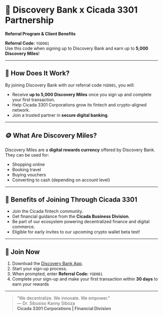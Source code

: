 # 🤝 Discovery Bank x Cicada 3301 Partnership  
**Referral Program & Client Benefits**  

**Referral Code:** `YGD081`  
Use this code when signing up to Discovery Bank and earn up to **5,000 Discovery Miles**!

---

## 🎁 How Does It Work?

By joining Discovery Bank with our referral code `YGD081`, you will:

- Receive **up to 5,000 Discovery Miles** once you sign up and complete your first transaction.
- Help Cicada 3301 Corporations grow its fintech and crypto-aligned network.
- Join a trusted partner in **secure digital banking**.

---

## 🪙 What Are Discovery Miles?

Discovery Miles are a **digital rewards currency** offered by Discovery Bank.  
They can be used for:

- Shopping online
- Booking travel
- Buying vouchers
- Converting to cash (depending on account level)

---

## 💼 Benefits of Joining Through Cicada 3301

- Join the Cicada fintech community.
- Get financial guidance from the **Cicada Business Division**.
- Be part of our ecosystem powering decentralized finance and digital commerce.
- Eligible for early invites to our upcoming crypto wallet beta test!

---

## 🔗 Join Now

1. Download the [Discovery Bank App](https://www.discovery.co.za/).
2. Start your sign-up process.
3. When prompted, enter **Referral Code:** `YGD081`
4. Complete your sign-up and make your first transaction within **30 days** to earn your rewards
---

> “We decentralize. We innovate. We empower.”  
> — Dr. Sibusiso Kanny Siboza  
**Cicada 3301 Corporations | Financial Division**
